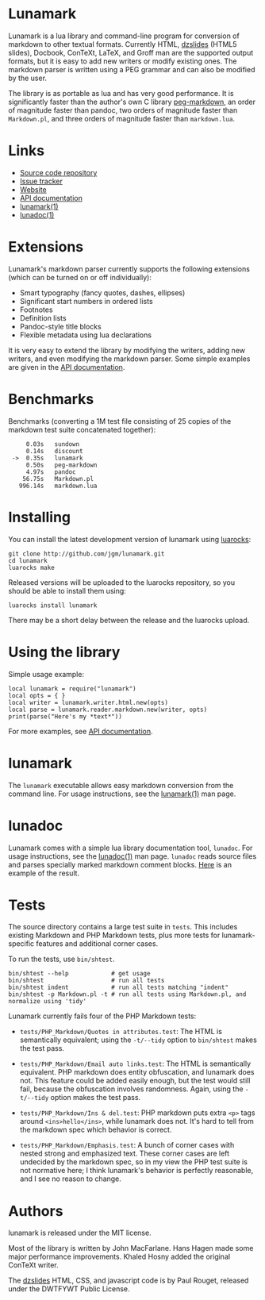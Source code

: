# Lunamark

Lunamark is a lua library and command-line program for conversion of markdown
to other textual formats. Currently HTML, [dzslides] (HTML5 slides),
Docbook, ConTeXt, LaTeX, and Groff man are the supported output formats, but
it is easy to add new writers or modify existing ones. The markdown parser is
written using a PEG grammar and can also be modified by the user.

The library is as portable as lua and has very good performance.
It is significantly faster than the author's own C library
[peg-markdown](http://github.com/jgm/peg-markdown), an order of
magnitude faster than pandoc, two orders of magnitude
faster than `Markdown.pl`, and three orders of magnitude
faster than `markdown.lua`.

# Links

+ [Source code repository]
+ [Issue tracker]
+ [Website]
+ [API documentation]
+ [lunamark(1)]
+ [lunadoc(1)]

[Source code repository]: https://github.com/jgm/lunamark
[Issue tracker]: https://github.com/jgm/lunamark/issues
[Website]: http:jgm.github.com/lunamark
[API documentation]: http://jgm.github.com/lunamark/doc/
[lunamark(1)]: http://jgm.github.com/lunamark/lunamark.1.html
[lunadoc(1)]: http://jgm.github.com/lunamark/lunadoc.1.html
[dzslides]: http://paulrouget.com/dzslides/ 

# Extensions

Lunamark's markdown parser currently supports the following extensions (which
can be turned on or off individually):

  - Smart typography (fancy quotes, dashes, ellipses)
  - Significant start numbers in ordered lists
  - Footnotes
  - Definition lists
  - Pandoc-style title blocks
  - Flexible metadata using lua declarations

It is very easy to extend the library by modifying the writers,
adding new writers, and even modifying the markdown parser. Some
simple examples are given in the [API documentation].

# Benchmarks

Benchmarks (converting a 1M test file consisting of 25 copies of the
markdown test suite concatenated together):

         0.03s   sundown
         0.14s   discount
     ->  0.35s   lunamark
         0.50s   peg-markdown
         4.97s   pandoc
        56.75s   Markdown.pl
       996.14s   markdown.lua

# Installing

You can install the latest development version of
lunamark using [luarocks](http://www.luarocks.org):

    git clone http://github.com/jgm/lunamark.git
    cd lunamark
    luarocks make

Released versions will be uploaded to the luarocks
repository, so you should be able to install them using:

    luarocks install lunamark

There may be a short delay between the release and the
luarocks upload.

# Using the library

Simple usage example:

    local lunamark = require("lunamark")
    local opts = { }
    local writer = lunamark.writer.html.new(opts)
    local parse = lunamark.reader.markdown.new(writer, opts)
    print(parse("Here's my *text*"))

For more examples, see [API documentation].

# lunamark

The `lunamark` executable allows easy markdown conversion from the command
line.  For usage instructions, see the [lunamark(1)] man page.

# lunadoc

Lunamark comes with a simple lua library documentation tool, `lunadoc`.
For usage instructions, see the [lunadoc(1)] man page.
`lunadoc` reads source files and parses specially marked markdown
comment blocks.  [Here][API documentation] is an example of the result.

# Tests

The source directory contains a large test suite in `tests`.
This includes existing Markdown and PHP Markdown tests, plus more
tests for lunamark-specific features and additional corner cases.

To run the tests, use `bin/shtest`.

    bin/shtest --help            # get usage
    bin/shtest                   # run all tests
    bin/shtest indent            # run all tests matching "indent"
    bin/shtest -p Markdown.pl -t # run all tests using Markdown.pl, and normalize using 'tidy'

Lunamark currently fails four of the PHP Markdown tests:

  * `tests/PHP_Markdown/Quotes in attributes.test`: The HTML is
    semantically equivalent; using the `-t/--tidy` option to `bin/shtest` makes
    the test pass.

  * `tests/PHP_Markdown/Email auto links.test`: The HTML is
    semantically equivalent. PHP markdown does entity obfuscation, and
    lunamark does not. This feature could be added easily enough, but the test
    would still fail, because the obfuscation involves randomness. Again,
    using the `-t/--tidy` option makes the test pass.

*   `tests/PHP_Markdown/Ins & del.test`:  PHP markdown puts extra `<p>`
    tags around `<ins>hello</ins>`, while lunamark does not.  It's hard
    to tell from the markdown spec which behavior is correct.

*   `tests/PHP_Markdown/Emphasis.test`:  A bunch of corner cases with nested
    strong and emphasized text.  These corner cases are left undecided by
    the markdown spec, so in my view the PHP test suite is not normative here;
    I think lunamark's behavior is perfectly reasonable, and I see no reason
    to change.

# Authors

lunamark is released under the MIT license.

Most of the library is written by John MacFarlane.  Hans Hagen
made some major performance improvements.  Khaled Hosny added the
original ConTeXt writer.

The [dzslides] HTML, CSS, and javascript code is by Paul Rouget, released under
the DWTFYWT Public License.

